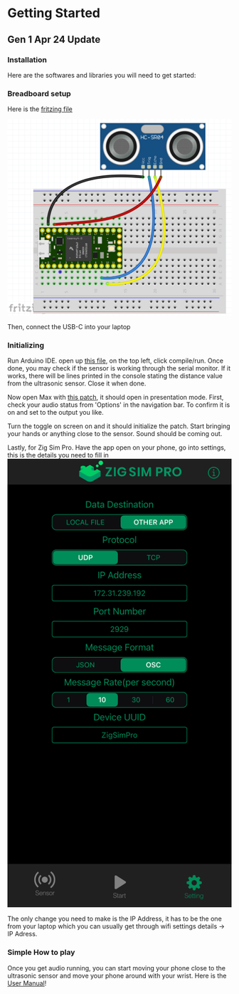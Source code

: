 # Getting Started
## Gen 1 Apr 24 Update

### Installation
Here are the softwares and libraries you will need to get started:

### Breadboard setup
Here is the [fritzing file](/Media/Serial01_Ultrasonic.fzz)

![](/Media/Ultrasonic_Fritz.png)

Then, connect the USB-C into your laptop 

### Initializing
Run Arduino IDE. open up [this file](/Media/WC_Ultrasonic_Sensor.ino), on the top left, click compile/run. Once done, you may check if the sensor is working through the serial monitor. If it works, there will be lines printed in the console stating the distance value from the ultrasonic sensor. Close it when done.

Now open Max with [this patch](/Media/Motion_PreprocessingAndNetworkingWithZigSim.maxpat), it should open in presentation mode. First, check your audio status from 'Options' in the navigation bar. To confirm it is on and set to the output you like. 

Turn the toggle on screen on and it should initialize the patch. Start bringing your hands or anything close to the sensor. Sound should be coming out. 

Lastly, for Zig Sim Pro. Have the app open on your phone, go into settings, this is the details you need to fill in
![](/Media/ZigSimPro_Settings.jpeg)

The only change you need to make is the IP Address, it has to be the one from your laptop which you can usually get through wifi settings details -> IP Adress. 

### Simple How to play 
Once you get audio running, you can start moving your phone close to the ultrasonic sensor and move your phone around with your wrist. Here is the [User Manual](/Proposal/UserManual.md)!

